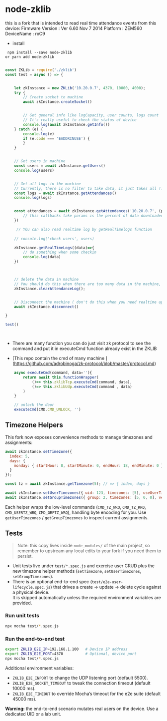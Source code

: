 # node-zklib



this is a fork that is intended to read real time attendance events from this device:
Firmware Version : Ver 6.60 Nov 7 2014
Platform : ZEM560
DeviceName : rxC9

- install 

```
 npm install --save node-zklib
or yarn add node-zklib
```

```javascript

const ZKLib = require('./zklib')
const test = async () => {


    let zkInstance = new ZKLib('10.20.0.7', 4370, 10000, 4000);
    try {
        // Create socket to machine 
        await zkInstance.createSocket()


        // Get general info like logCapacity, user counts, logs count
        // It's really useful to check the status of device 
        console.log(await zkInstance.getInfo())
    } catch (e) {
        console.log(e)
        if (e.code === 'EADDRINUSE') {
        }
    }


    // Get users in machine 
    const users = await zkInstance.getUsers()
    console.log(users)


    // Get all logs in the machine 
    // Currently, there is no filter to take data, it just takes all !!
    const logs = await zkInstance.getAttendances()
    console.log(logs)


    const attendances = await zkInstance.getAttendances('10.20.0.7', (percent, total)=>{
        // this callbacks take params is the percent of data downloaded and total data need to download 
    })

     // YOu can also read realtime log by getRealTimelogs function
  
    // console.log('check users', users)

    zkInstance.getRealTimeLogs((data)=>{
        // do something when some checkin 
        console.log(data)
    })



    // delete the data in machine
    // You should do this when there are too many data in the machine, this issue can slow down machine 
    zkInstance.clearAttendanceLog();


    // Disconnect the machine ( don't do this when you need realtime update :))) 
    await zkInstance.disconnect()

}

test()

 
```

- There are many function you can do just visit zk protocol to see the command and put it in executeCmd function already exist in the ZKLIB 

- [This repo contain the cmd of many machine ] (https://github.com/adrobinoga/zk-protocol/blob/master/protocol.md)

```javascript
    async executeCmd(command, data=''){
        return await this.functionWrapper(
            ()=> this.zklibTcp.executeCmd(command, data),
            ()=> this.zklibUdp.executeCmd(command , data)
        )
    }

    // unlock the door  
    executeCmd(CMD.CMD_UNLOCK, '')

```

## Timezone Helpers

This fork now exposes convenience methods to manage timezones and assignments:

```js
await zkInstance.setTimezone({
  index: 5,
  days: {
    monday: { startHour: 8, startMinute: 0, endHour: 18, endMinute: 0 }
  }
});

const tz = await zkInstance.getTimezone(5); // => { index, days }

await zkInstance.setUserTimezones({ uid: 123, timezones: [5], useUserTimezones: true });
await zkInstance.setGroupTimezones({ group: 2, timezones: [5, 0, 0], verifyStyle: 0 });
```

Each helper wraps the low-level commands (`CMD_TZ_WRQ`, `CMD_TZ_RRQ`, `CMD_USERTZ_WRQ`, `CMD_GRPTZ_WRQ`), handling byte encoding for you. Use `getUserTimezones` / `getGroupTimezones` to inspect current assignments.

## Tests

> Note: this copy lives inside `node_modules/` of the main project, so remember to upstream any local edits to your fork if you need them to persist.

- Unit tests live under `test/*.spec.js` and exercise user CRUD plus the new timezone helper methods (`setTimezone`, `setUserTimezones`, `setGroupTimezones`).
- There is an optional end-to-end spec (`test/e2e-user-lifecycle.spec.js`) that drives a create → update → delete cycle against a physical device.  
  It is skipped automatically unless the required environment variables are provided.

### Run unit tests

```bash
npx mocha test/*.spec.js
```

### Run the end-to-end test

```bash
export ZKLIB_E2E_IP=192.168.1.100   # Device IP address
export ZKLIB_E2E_PORT=4370          # Optional, device port
npx mocha test/*.spec.js
```

Additional environment variables:

- `ZKLIB_E2E_INPORT` to change the UDP listening port (default 5500).
- `ZKLIB_E2E_SOCKET_TIMEOUT` to tweak the connection timeout (default 10000 ms).
- `ZKLIB_E2E_TIMEOUT` to override Mocha’s timeout for the e2e suite (default 45000 ms).

**Warning:** the end-to-end scenario mutates real users on the device. Use a dedicated UID or a lab unit.
